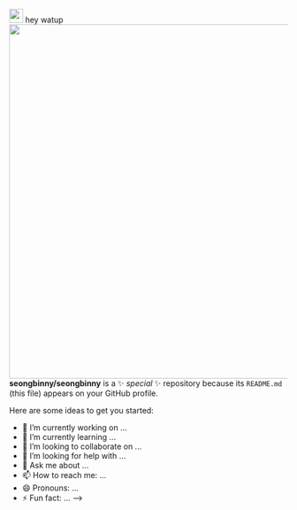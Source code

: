 
<img src="https://media.giphy.com/media/hvRJCLFzcasrR4ia7z/giphy.gif" width="25px">  hey watup
 <img src="./static/hero-image.gif" width="640"/>
**seongbinny/seongbinny** is a ✨ _special_ ✨ repository because its `README.md` (this file) appears on your GitHub profile.

Here are some ideas to get you started:

- 🔭 I’m currently working on ...
- 🌱 I’m currently learning ...
- 👯 I’m looking to collaborate on ...
- 🤔 I’m looking for help with ...
- 💬 Ask me about ...
- 📫 How to reach me: ...
- 😄 Pronouns: ...
- ⚡ Fun fact: ...
-->
